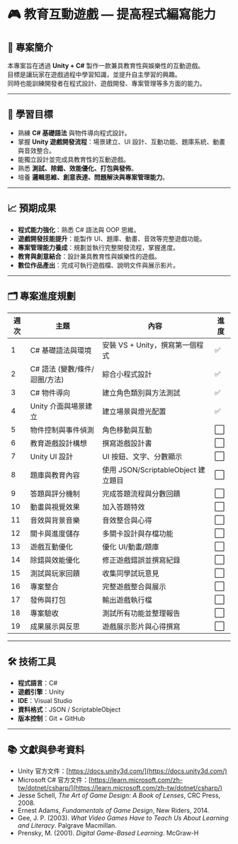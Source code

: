 # 🎮 教育互動遊戲 — 提高程式編寫能力

## 📌 專案簡介
本專案旨在透過 **Unity + C#** 製作一款兼具教育性與娛樂性的互動遊戲。  
目標是讓玩家在遊戲過程中學習知識，並提升自主學習的興趣。  
同時也能訓練開發者在程式設計、遊戲開發、專案管理等多方面的能力。

---

## 🎯 學習目標
- 熟練 **C# 基礎語法** 與物件導向程式設計。
- 掌握 **Unity 遊戲開發流程**：場景建立、UI 設計、互動功能、題庫系統、動畫與音效整合。
- 能獨立設計並完成具教育性的互動遊戲。
- 熟悉 **測試、除錯、效能優化、打包與發佈**。
- 培養 **邏輯思維、創意表達、問題解決與專案管理能力**。

---

## 📈 預期成果
- **程式能力強化**：熟悉 C# 語法與 OOP 思維。
- **遊戲開發技能提升**：能製作 UI、題庫、動畫、音效等完整遊戲功能。
- **專案管理能力養成**：規劃並執行完整開發流程，掌握進度。
- **教育與創意結合**：設計兼具教育性與娛樂性的遊戲。
- **數位作品產出**：完成可執行遊戲檔、說明文件與展示影片。

---

## 🗂 專案進度規劃
| 週次 | 主題 | 內容 | 進度 |
|------|------|------|------|
| 1 | C# 基礎語法與環境 | 安裝 VS + Unity，撰寫第一個程式 | ✅ |
| 2 | C# 語法 (變數/條件/迴圈/方法) | 綜合小程式設計 | ✅ |
| 3 | C# 物件導向 | 建立角色類別與方法測試 | ✅ |
| 4 | Unity 介面與場景建立 | 建立場景與燈光配置 | ✅ |
| 5 | 物件控制與事件偵測 | 角色移動與互動 | ⬜ |
| 6 | 教育遊戲設計構想 | 撰寫遊戲設計書 | ⬜ |
| 7 | Unity UI 設計 | UI 按鈕、文字、分數顯示 | ⬜ |
| 8 | 題庫與教育內容 | 使用 JSON/ScriptableObject 建立題目 | ⬜ |
| 9 | 答題與評分機制 | 完成答題流程與分數回饋 | ⬜ |
| 10 | 動畫與視覺效果 | 加入答題特效 | ⬜ |
| 11 | 音效與背景音樂 | 音效整合與心得 | ⬜ |
| 12 | 關卡與進度儲存 | 多關卡設計與存檔功能 | ⬜ |
| 13 | 遊戲互動優化 | 優化 UI/動畫/題庫 | ⬜ |
| 14 | 除錯與效能優化 | 修正遊戲錯誤並撰寫紀錄 | ⬜ |
| 15 | 測試與玩家回饋 | 收集同學試玩意見 | ⬜ |
| 16 | 專案整合 | 完整遊戲整合與展示 | ⬜ |
| 17 | 發佈與打包 | 輸出遊戲執行檔 | ⬜ |
| 18 | 專案驗收 | 測試所有功能並整理報告 | ⬜ |
| 19 | 成果展示與反思 | 遊戲展示影片與心得撰寫 | ⬜ |


---

## 🛠 技術工具
- **程式語言**：C#
- **遊戲引擎**：Unity
- **IDE**：Visual Studio
- **資料格式**：JSON / ScriptableObject
- **版本控制**：Git + GitHub

---

## 📚 文獻與參考資料
- Unity 官方文件：[https://docs.unity3d.com/](https://docs.unity3d.com/)
- Microsoft C# 官方文件：[https://learn.microsoft.com/zh-tw/dotnet/csharp/](https://learn.microsoft.com/zh-tw/dotnet/csharp/)
- Jesse Schell, *The Art of Game Design: A Book of Lenses*, CRC Press, 2008.  
- Ernest Adams, *Fundamentals of Game Design*, New Riders, 2014.  
- Gee, J. P. (2003). *What Video Games Have to Teach Us About Learning and Literacy*. Palgrave Macmillan.  
- Prensky, M. (2001). *Digital Game-Based Learning*. McGraw-H
